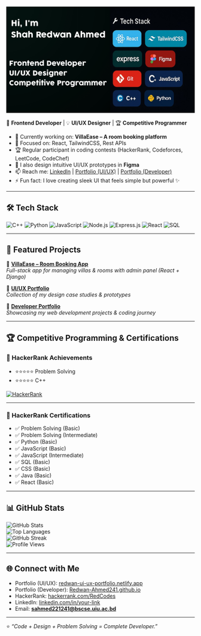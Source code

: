 

![Profile Banner](./A_digital_graphic_introduction_card.jpg)  

🎨 **Frontend Developer** | 💡 **UI/UX Designer** | 🏆 **Competitive Programmer**  

- 🌱 Currently working on: **VillaEase – A room booking platform**  
- 🎯 Focused on: React, TailwindCSS, Rest APIs  
- 🏆 Regular participant in coding contests (HackerRank, Codeforces, LeetCode, CodeChef)  
- 🎨 I also design intuitive UI/UX prototypes in **Figma**  
- 📫 Reach me: [LinkedIn](https://linkedin.com/in/your-link) | [Portfolio (UI/UX)](https://redwan-ui-ux-portfolio.netlify.app) | [Portfolio (Developer)](https://Redwan-Ahmed241.github.io)  
- ⚡ Fun fact: I love creating sleek UI that feels simple but powerful ✨  

---

## 🛠 Tech Stack  

![C++](https://img.shields.io/badge/C++-00599C?style=for-the-badge&logo=cplusplus&logoColor=white)
![Python](https://img.shields.io/badge/Python-3776AB?style=for-the-badge&logo=python&logoColor=white)
![JavaScript](https://img.shields.io/badge/JavaScript-F7DF1E?style=for-the-badge&logo=javascript&logoColor=black)
![Node.js](https://img.shields.io/badge/Node.js-339933?style=for-the-badge&logo=nodedotjs&logoColor=white)
![Express.js](https://img.shields.io/badge/Express.js-000000?style=for-the-badge&logo=express&logoColor=white)
![React](https://img.shields.io/badge/React-61DAFB?style=for-the-badge&logo=react&logoColor=black)
![SQL](https://img.shields.io/badge/SQL-4479A1?style=for-the-badge&logo=mysql&logoColor=white)

---

## 🚀 Featured Projects  

📌 [**VillaEase – Room Booking App**](#)  
*Full-stack app for managing villas & rooms with admin panel (React + Django)*  

📌 [**UI/UX Portfolio**](https://redwan-ui-ux-portfolio.netlify.app)  
*Collection of my design case studies & prototypes*  

📌 [**Developer Portfolio**](https://Redwan-Ahmed241.github.io)  
*Showcasing my web development projects & coding journey*  

---

## 🏆 Competitive Programming & Certifications  

### 🥇 HackerRank Achievements  
- ⭐⭐⭐⭐⭐ Problem Solving  
- ⭐⭐⭐⭐⭐ C++  

[![HackerRank](https://img.shields.io/badge/-HackerRank-2EC866?logo=HackerRank&logoColor=fff&style=flat)](https://www.hackerrank.com/RedCodes)  

---

### 📜 HackerRank Certifications  
- ✅ Problem Solving (Basic)  
- ✅ Problem Solving (Intermediate)  
- ✅ Python (Basic)  
- ✅ JavaScript (Basic)  
- ✅ JavaScript (Intermediate)  
- ✅ SQL (Basic)  
- ✅ CSS (Basic)  
- ✅ Java (Basic)  
- ✅ React (Basic)  

---

## 📊 GitHub Stats  

![GitHub Stats](https://github-readme-stats.vercel.app/api?username=Redwan-Ahmed241&show_icons=true&theme=tokyonight)  
![Top Languages](https://github-readme-stats.vercel.app/api/top-langs/?username=Redwan-Ahmed241&layout=compact&theme=tokyonight)  
![GitHub Streak](https://streak-stats.demolab.com?user=Redwan-Ahmed241&theme=tokyonight&hide_border=true)  
![Profile Views](https://komarev.com/ghpvc/?username=Redwan-Ahmed241&label=Profile%20Views&color=blue&style=flat)  

---

## 🌐 Connect with Me  

- Portfolio (UI/UX): [redwan-ui-ux-portfolio.netlify.app](https://redwan-ui-ux-portfolio.netlify.app)  
- Portfolio (Developer): [Redwan-Ahmed241.github.io](https://Redwan-Ahmed241.github.io)  
- HackerRank: [hackerrank.com/RedCodes](https://www.hackerrank.com/RedCodes)  
- LinkedIn: [linkedin.com/in/your-link](https://linkedin.com/in/your-link)  
- Email: **sahmed221241@bscse.uiu.ac.bd**  

---

⭐️ *“Code + Design + Problem Solving = Complete Developer.”*  
